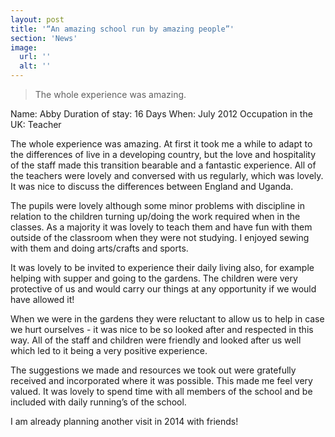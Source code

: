 ```yaml
---
layout: post
title: '“An amazing school run by amazing people”'
section: 'News'
image: 
  url: ''
  alt: ''
---
```


<blockquote>The whole experience was amazing.</blockquote>
Name: Abby
Duration of stay: 16 Days
When: July 2012
Occupation in the UK: Teacher

The whole experience was amazing. At first it took me a while to adapt to the differences of live in a developing country, but the love and hospitality of the staff made this transition bearable and a fantastic experience. All of the teachers were lovely and conversed with us regularly, which was lovely. It was nice to discuss the differences between England and Uganda.

The pupils were lovely although some minor problems with discipline in relation to the children turning up/doing the work required when in the classes. As a majority it was lovely to teach them and have fun with them outside of the classroom when they were not studying. I enjoyed sewing with them and doing arts/crafts and sports.<!--more-->

It was lovely to be invited to experience their daily living also, for example helping with supper and going to the gardens. The children were very protective of us and would carry our things at any opportunity if we would have allowed it!

When we were in the gardens they were reluctant to allow us to help in case we hurt ourselves - it was nice to be so looked after and respected in this way. All of the staff and children were friendly and looked after us well which led to it being a very positive experience.

The suggestions we made and resources we took out were gratefully received and incorporated where it was possible. This made me feel very valued. It was lovely to spend time with all members of the school and be included with daily running’s of the school.

I am already planning another visit in 2014 with friends!

